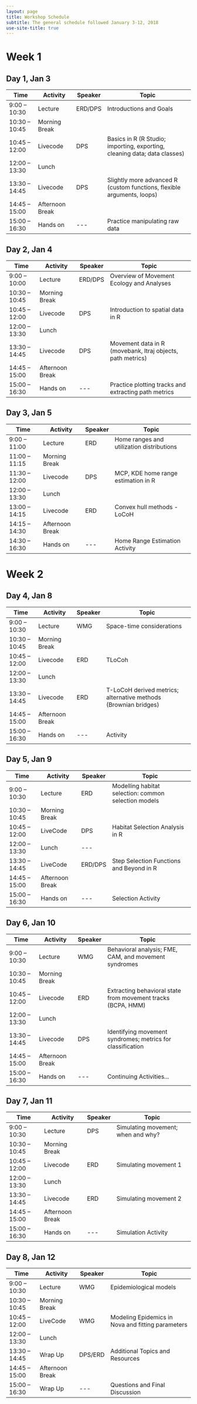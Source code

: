 ```yaml
---
layout: page
title: Workshop Schedule
subtitle: The general schedule followed January 3-12, 2018
use-site-title: true
---
```


# Week 1
## Day 1,  Jan 3

| Time | Activity | Speaker | Topic |
| ------------- | --------------- | ------- | -------------------------------- |
| 9:00 – 10:30 | Lecture | ERD/DPS |  Introductions and Goals |
| 10:30 – 10:45 | Morning Break | | |
| 10:45 – 12:00 | Livecode | DPS | Basics in R (R Studio; importing, exporting, cleaning data; data classes) | 
| 12:00 – 13:30 | Lunch | | |
| 13:30 – 14:45 | Livecode| DPS | Slightly more advanced R (custom functions, flexible arguments, loops) |
| 14:45 – 15:00 | Afternoon Break | | |
| 15:00 – 16:30 | Hands on | --- | Practice manipulating raw data |

## Day 2, Jan 4

| Time | Activity | Speaker | Topic |
| ------------- | --------------- | ------- | -------------------------------- |
| 9:00 – 10:00 | Lecture | ERD/DPS | Overview of Movement Ecology and Analyses |
| 10:30 – 10:45 | Morning Break | | |
| 10:45 – 12:00 | Livecode | DPS | Introduction to spatial data in R | 
| 12:00 – 13:30 | Lunch | | |
| 13:30 – 14:45 | Livecode| DPS | Movement data in R (movebank, ltraj objects, path metrics) |
| 14:45 – 15:00 | Afternoon Break | | |
| 15:00 – 16:30 | Hands on | --- | Practice plotting tracks and extracting path metrics |


## Day 3, Jan 5

| Time | Activity | Speaker | Topic |
| ------------- | --------------- | ------- | -------------------------------- |
| 9:00 – 11:00 | Lecture | ERD | Home ranges and utilization distributions |
| 11:00 – 11:15 | Morning Break | | |
| 11:30 – 12:00 | Livecode | DPS | MCP, KDE home range estimation in R | 
| 12:00 – 13:30 | Lunch | | |
| 13:00 – 14:15 | Livecode| ERD | Convex hull methods - LoCoH |
| 14:15 – 14:30 | Afternoon Break | | |
| 14:30 – 16:30 | Hands on | --- | Home Range Estimation Activity |


# Week 2
## Day 4, Jan 8

| Time | Activity | Speaker | Topic |
| ------------- | --------------- | ------- | -------------------------------- |
| 9:00 – 10:30 | Lecture | WMG | Space-time considerations |
| 10:30 – 10:45 | Morning Break | | |
| 10:45 – 12:00 | Livecode | ERD | TLoCoh | 
| 12:00 – 13:30 | Lunch | | |
| 13:30 – 14:45 | Livecode| ERD | T-LoCoH derived metrics; alternative methods (Brownian bridges) |
| 14:45 – 15:00 | Afternoon Break | | |
| 15:00 – 16:30 | Hands on | --- |  Activity |

## Day 5, Jan 9 

| Time | Activity | Speaker | Topic |
| ------------- | --------------- | ------- | -------------------------------- |
| 9:00 – 10:30 | Lecture | ERD | Modelling habitat selection: common selection models |
| 10:30 – 10:45 | Morning Break | | |
| 10:45 – 12:00 | LiveCode | DPS |  Habitat Selection Analysis in R  |
| 12:00 – 13:30 | Lunch | --- | |
| 13:30 – 14:45 | LiveCode | ERD/DPS |  Step Selection Functions and Beyond in R  |
| 14:45 – 15:00 | Afternoon Break | | |
| 15:00 – 16:30 | Hands on | --- | Selection Activity |

## Day 6, Jan 10

| Time | Activity | Speaker | Topic |
| ------------- | ----------- | ------- | ------------------------------------ |
| 9:00 – 10:30 | Lecture | WMG  | Behavioral analysis; FME, CAM, and movement syndromes |
| 10:30 – 10:45 | Morning Break | | |
| 10:45 – 12:00 | Livecode | ERD | Extracting behavioral state from movement tracks (BCPA, HMM) | 
| 12:00 – 13:30 | Lunch | | |
| 13:30 – 14:45 | Livecode| DPS | Identifying movement syndromes; metrics for classification |
| 14:45 – 15:00 | Afternoon Break | | |
| 15:00 – 16:30 | Hands on | --- | Continuing Activities... |

## Day 7, Jan 11

| Time | Activity | Speaker | Topic |
| ------------- | --------------- | ------- | -------------------------------- |
| 9:00 – 10:30 | Lecture | DPS | Simulating movement; when and why? |
| 10:30 – 10:45 | Morning Break | | |
| 10:45 – 12:00 | Livecode | ERD | Simulating movement 1 | 
| 12:00 – 13:30 | Lunch | | |
| 13:30 – 14:45 | Livecode| ERD | Simulating movement 2 |
| 14:45 – 15:00 | Afternoon Break | | |
| 15:00 – 16:30 | Hands on | --- | Simulation Activity |

## Day 8, Jan 12

| Time | Activity | Speaker | Topic |
| ------------- | --------------- | ------- | -------------------------------- |
| 9:00 – 10:30 | Lecture | WMG | Epidemiological models |
| 10:30 – 10:45 | Morning Break | | |
| 10:45 – 12:00 | LiveCode | WMG | Modeling Epidemics in Nova and fitting parameters |
| 12:00 – 13:30 | Lunch | | |
| 13:30 – 14:45 | Wrap Up | DPS/ERD | Additional Topics and Resources |
| 14:45 – 15:00 | Afternoon Break | | |
| 15:00 – 16:30 | Wrap Up | ---  | Questions and Final Discussion |




